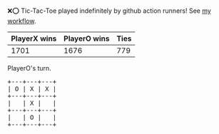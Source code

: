 :x::o: Tic-Tac-Toe played indefinitely by github action runners! See [my workflow](.github/workflows/play.yaml).

|PlayerX wins|PlayerO wins|Ties|
|-|-|-|
|1701|1676|779|

PlayerO's turn.

<pre>
+---+---+---+
| O | X | X |
+---+---+---+
|   | X |   |
+---+---+---+
|   | O |   |
+---+---+---+
</pre>